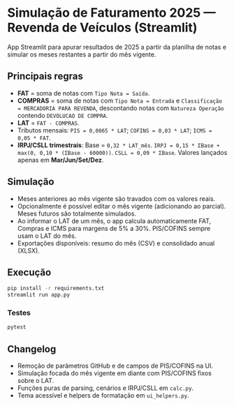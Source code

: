 # Simulação de Faturamento 2025 — Revenda de Veículos (Streamlit)

App Streamlit para apurar resultados de 2025 a partir da planilha de notas e simular os meses restantes a partir do mês vigente.

## Principais regras

- **FAT** = soma de notas com `Tipo Nota = Saída`.
- **COMPRAS** = soma de notas com `Tipo Nota = Entrada` e `Classificação = MERCADORIA PARA REVENDA`, descontando notas com `Natureza Operação` contendo `DEVOLUCAO DE COMPRA`.
- **LAT** = `FAT - COMPRAS`.
- Tributos mensais: `PIS = 0,0065 * LAT`; `COFINS = 0,03 * LAT`; `ICMS = 0,05 * FAT`.
- **IRPJ/CSLL trimestrais**: Base = `0,32 * LAT_mês`.
  `IRPJ = 0,15 * ΣBase + max(0, 0,10 * (ΣBase - 60000))`.
  `CSLL = 0,09 * ΣBase`.
  Valores lançados apenas em **Mar/Jun/Set/Dez**.

## Simulação

- Meses anteriores ao mês vigente são travados com os valores reais.
- Opcionalmente é possível editar o mês vigente (adicionando ao parcial). Meses futuros são totalmente simulados.
- Ao informar o LAT de um mês, o app calcula automaticamente FAT, Compras e ICMS para margens de 5% a 30%. PIS/COFINS sempre usam o LAT do mês.
- Exportações disponíveis: resumo do mês (CSV) e consolidado anual (XLSX).

## Execução

```bash
pip install -r requirements.txt
streamlit run app.py
```

### Testes

```bash
pytest
```

## Changelog

- Remoção de parâmetros GitHub e de campos de PIS/COFINS na UI.
- Simulação focada do mês vigente em diante com PIS/COFINS fixos sobre o LAT.
- Funções puras de parsing, cenários e IRPJ/CSLL em `calc.py`.
- Tema acessível e helpers de formatação em `ui_helpers.py`.
